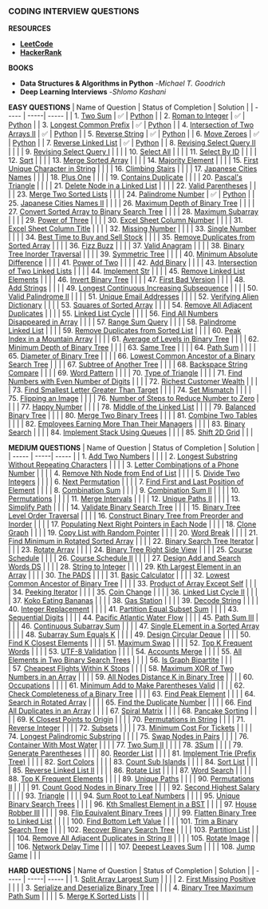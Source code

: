### CODING INTERVIEW QUESTIONS ###

**RESOURCES**
- [**LeetCode**](https://leetcode.com/problemset/all/?listId=wpwgkgt&page=1&difficulty=EASY&status=NOT_STARTED)
- [**HackerRank**](https://www.hackerrank.com/dashboard)

**BOOKS**
- **Data Structures & Algorithms in Python** -*Michael T. Goodrich*
- **Deep Learning Interviews** -*Shlomo Kashani*

**EASY QUESTIONS**
| Name of Question | Status of Completion | Solution |
| ----- | -----| ----- |
| 1. [Two Sum](https://leetcode.com/problems/two-sum/) | ✅ | [Python](https://github.com/TrevorW-code/Interview-Questions/blob/main/solutions/two_sum.py)  |
| 2. [Roman to Integer](https://leetcode.com/problems/roman-to-integer/) | ✅ | [Python](https://github.com/TrevorW-code/Interview-Questions/blob/main/solutions/roman_to_int.py) |
| 3. [Longest Common Prefix](https://leetcode.com/problems/longest-common-prefix/) | ✅ | [Python](https://github.com/TrevorW-code/Interview-Questions/blob/main/solutions/longest_common_prefix.py) |
| 4. [Intersection of Two Arrays II](https://leetcode.com/problems/intersection-of-two-arrays-ii/) | ✅ | [Python](https://github.com/TrevorW-code/Interview-Questions/blob/main/solutions/intersection_two_arrays.py) |
| 5. [Reverse String](https://leetcode.com/problems/reverse-string/) | ✅ | [Python](https://github.com/TrevorW-code/Interview-Questions/blob/main/solutions/reverse_string.py) |
| 6. [Move Zeroes](https://leetcode.com/problems/move-zeroes/) | ✅ | [Python](https://github.com/TrevorW-code/Interview-Questions/blob/main/solutions/move_zeroes.py) |
| 7. [Reverse Linked List](https://leetcode.com/problems/reverse-linked-list/) | ✅ | [Python](https://github.com/TrevorW-code/Interview-Questions/blob/main/solutions/reverse_linked_list.py) |
| 8. [Revising Select Query II](https://www.hackerrank.com/challenges/revising-the-select-query-2/problem?isFullScreen=true) |  |  |
| 9. [Revising Select Query I](https://www.hackerrank.com/challenges/revising-the-select-query/problem?isFullScreen=true) |  |  |
| 10. [Select All](https://www.hackerrank.com/challenges/select-all-sql/problem?isFullScreen=true) |  |  |
| 11. [Select By ID](https://www.hackerrank.com/challenges/select-by-id/problem?isFullScreen=true) |  |  |
| 12. [Sqrt](https://leetcode.com/problems/sqrtx/) |  |  |
| 13. [Merge Sorted Array](https://leetcode.com/problems/merge-sorted-array/submissions/) |  |  |
| 14. [Majority Element](https://leetcode.com/problems/majority-element/submissions/) |  |  |
| 15. [First Unique Character in String](https://leetcode.com/problems/first-unique-character-in-a-string/submissions/) |  |  |
| 16. [Climbing Stairs](https://leetcode.com/problems/climbing-stairs/submissions/) |  |  |
| 17. [Japanese Cities Names](https://www.hackerrank.com/challenges/japanese-cities-name/problem?isFullScreen=true) |  |  |
| 18. [Plus One](https://leetcode.com/problems/plus-one/submissions/) |  |  |
| 19. [Contains Duplicate](https://leetcode.com/problems/contains-duplicate/submissions/) |  |  |
| 20. [Pascal's Triangle](https://leetcode.com/problems/pascals-triangle/submissions/) |  |  |
| 21. [Delete Node in a Linked List](https://leetcode.com/problems/delete-node-in-a-linked-list/submissions/) |  |  |
| 22. [Valid Parentheses](https://leetcode.com/problems/valid-parentheses/submissions/) |  |  |
| 23. [Merge Two Sorted Lists](https://leetcode.com/problems/merge-two-sorted-lists/submissions/) |  |   |
| 24. [Palindrome Number](https://leetcode.com/problems/palindrome-number/)   | ✅  | [Python](https://github.com/TrevorW-code/Interview-Questions/blob/main/solutions/palidrome_number.py) |
| 25. [Japanese Cities Names II](https://www.hackerrank.com/challenges/japanese-cities-name/problem?isFullScreen=true) |  |  |
| 26. [Maximum Depth of Binary Tree](https://leetcode.com/problems/maximum-depth-of-binary-tree/submissions/) |  |  |
| 27. [Convert Sorted Array to Binary Search Tree](https://leetcode.com/problems/convert-sorted-array-to-binary-search-tree/) | |  |
| 28. [Maximum Subarray](https://leetcode.com/problems/maximum-subarray/submissions/) | |  |
| 29. [Power of Three](https://leetcode.com/problems/power-of-three/submissions/) |  |  | 
| 30. [Excel Sheet Column Number](https://leetcode.com/problems/excel-sheet-column-number/submissions/) | |   |
| 31. [Excel Sheet Column Title](https://leetcode.com/problems/excel-sheet-column-title/submissions/) |  |  |
| 32. [Missing Number](https://leetcode.com/problems/missing-number/submissions/) |  |  |
| 33. [Single Number](https://leetcode.com/problems/single-number/submissions/) |  |  |
| 34. [Best Time to Buy and Sell Stock](https://leetcode.com/problems/best-time-to-buy-and-sell-stock/submissions/) |  |  |
| 35. [Remove Duplicates from Sorted Array](https://leetcode.com/problems/remove-duplicates-from-sorted-array/submissions/) |  |  |
| 36. [Fizz Buzz](https://leetcode.com/problems/fizz-buzz/submissions/) | |  |
| 37. [Valid Anagram](https://leetcode.com/problems/valid-anagram/submissions/) |  |  |
| 38. [Binary Tree Inorder Traversal](https://leetcode.com/problems/binary-tree-inorder-traversal/submissions/) |  |  |
| 39. [Symmetric Tree](https://leetcode.com/problems/symmetric-tree/submissions/) |  |  |
| 40. [Minimum Absolute Difference](https://leetcode.com/problems/minimum-absolute-difference/submissions/) |  |  |
| 41. [Power of Two](https://leetcode.com/problems/power-of-two/submissions/) |  |  |
| 42. [Add Binary](https://leetcode.com/problems/add-binary/submissions/) |  |  |
| 43. [Intersection of Two Linked Lists](https://leetcode.com/problems/intersection-of-two-linked-lists/submissions/) |  |  |
| 44. [Implement Str](https://leetcode.com/problems/implement-strstr/) |  |  | 
| 45. [Remove Linked List Elements](https://leetcode.com/problems/remove-linked-list-elements/submissions/) |    |      |
| 46. [Invert Binary Tree](https://leetcode.com/problems/invert-binary-tree/submissions/) |     |           |
| 47. [First Bad Version](https://leetcode.com/problems/first-bad-version/) |   |      |
| 48. [Add Strings](https://leetcode.com/problems/add-strings/submissions/) |   |      |
| 49. [Longest Continuous Increasing Subsequence](https://leetcode.com/problems/longest-continuous-increasing-subsequence/submissions/) |   |      |
| 50. [Valid Palindrome II](https://leetcode.com/problems/valid-palindrome-ii/submissions/) |   |      | 
| 51. [Unique Email Addresses](https://leetcode.com/problems/unique-email-addresses/submissions/) |   |      |
| 52. [Verifying Alien Dictionary](https://leetcode.com/problems/verifying-an-alien-dictionary/submissions/) |   |      |
| 53. [Squares of Sorted Array](https://leetcode.com/problems/squares-of-a-sorted-array/submissions/) |    |      | 
| 54. [Remove All Adjacent Duplicates](https://leetcode.com/problems/remove-all-adjacent-duplicates-in-string/submissions/) |   |      |
| 55. [Linked List Cycle](https://leetcode.com/problems/linked-list-cycle/submissions/) |    |           | 
| 56. [Find All Numbers Disappeared in Array](https://leetcode.com/problems/find-all-numbers-disappeared-in-an-array/) |     |           | 
| 57. [Range Sum Query](https://leetcode.com/problems/range-sum-query-immutable/submissions/) |   |      |
| 58. [Palindrome Linked List](https://leetcode.com/problems/palindrome-linked-list/submissions/) |    |                |
| 59. [Remove Duplicates from Sorted List](https://leetcode.com/problems/remove-duplicates-from-sorted-list/submissions/) |    |           |
| 60. [Peak Index in a Mountain Array](https://leetcode.com/problems/peak-index-in-a-mountain-array/) |    |           |
| 61. [Average of Levels in Binary Tree](https://leetcode.com/problems/average-of-levels-in-binary-tree/) |   |      |
| 62. [Minimum Depth of Binary Tree](https://leetcode.com/problems/minimum-depth-of-binary-tree/submissions/) |   |      | 
| 63. [Same Tree](https://leetcode.com/problems/same-tree/submissions/) |   |          |
| 64. [Path Sum](https://leetcode.com/problems/path-sum/submissions/) |    |           |
| 65. [Diameter of Binary Tree](https://leetcode.com/problems/diameter-of-binary-tree/submissions/) |    |           |
| 66. [Lowest Common Ancestor of a Binary Search Tree](https://leetcode.com/problems/lowest-common-ancestor-of-a-binary-search-tree/) |    |           | 
| 67. [Subtree of Another Tree](https://leetcode.com/problems/subtree-of-another-tree/submissions/) |    |           |
| 68. [Backspace String Compare](https://leetcode.com/problems/backspace-string-compare/submissions/) |    |      | 
| 69. [Word Pattern](https://leetcode.com/problems/word-pattern/submissions/) |   |      | 
| 70. [Type of Triangle](https://www.hackerrank.com/challenges/what-type-of-triangle/problem?isFullScreen=true) |     |      |
| 71. [Find Numbers with Even Number of Digits](https://leetcode.com/problems/find-numbers-with-even-number-of-digits/) |   |      |
| 72. [Richest Customer Wealth](https://leetcode.com/problems/richest-customer-wealth/submissions/) |   |      | 
| 73. [Find Smallest Letter Greater Than Target](https://leetcode.com/problems/find-smallest-letter-greater-than-target/) |   |      | 
| 74. [Set Mismatch](https://leetcode.com/problems/set-mismatch/) |   |      | 
| 75. [Flipping an Image](https://leetcode.com/problems/flipping-an-image/) |   |      | 
| 76. [Number of Steps to Reduce Number to Zero](https://leetcode.com/problems/number-of-steps-to-reduce-a-number-to-zero/) |   |      | 
| 77. [Happy Number](https://leetcode.com/problems/happy-number/) |   |      | 
| 78. [Middle of the Linked List](https://leetcode.com/problems/middle-of-the-linked-list/) |   |      | 
| 79. [Balanced Binary Tree](https://leetcode.com/problems/balanced-binary-tree/submissions/) |   |      | 
| 80. [Merge Two Binary Trees](https://leetcode.com/problems/merge-two-binary-trees/submissions/) |   |      | 
| 81. [Combine Two Tables](https://leetcode.com/problems/combine-two-tables/submissions/) |     |      | 
| 82. [Employees Earning More Than Their Managers](https://leetcode.com/problems/employees-earning-more-than-their-managers/) |   |      |
| 83. [Binary Search](https://leetcode.com/problems/binary-search/submissions/) |   |      | 
| 84. [Implement Stack Using Queues](https://leetcode.com/problems/implement-stack-using-queues/) |   |      |
| 85. [Shift 2D Grid](https://leetcode.com/problems/shift-2d-grid/) |   |      | 

**MEDIUM QUESTIONS**
| Name of Question | Status of Completion | Solution |
| ----- | -----| ----- |
| 1. [Add Two Numbers](https://leetcode.com/problems/add-two-numbers/) |    |           |
| 2. [Longest Substring Without Repeating Characters](https://leetcode.com/problems/longest-substring-without-repeating-characters/) |   |      |
| 3. [Letter Combinations of a Phone Number](https://leetcode.com/problems/letter-combinations-of-a-phone-number/) |   |      |
| 4. [Remove Nth Node from End of List](https://leetcode.com/problems/remove-nth-node-from-end-of-list/) |    |           | 
| 5. [Divide Two Integers](https://leetcode.com/problems/divide-two-integers/submissions/) |   |      |
| 6. [Next Permutation](https://leetcode.com/problems/next-permutation/submissions/) |   |      | 
| 7. [Find First and Last Position of Element](https://leetcode.com/problems/find-first-and-last-position-of-element-in-sorted-array/submissions/) |    |           |
| 8. [Combination Sum](https://leetcode.com/problems/combination-sum/submissions/) |   |      | 
| 9. [Combination Sum II](https://leetcode.com/problems/combination-sum-ii/submissions/) |    |           |
| 10. [Permutations](https://leetcode.com/problems/permutations/submissions/) |    |           |
| 11. [Merge Intervals](https://leetcode.com/problems/merge-intervals/submissions/) |   |      |
| 12. [Unique Paths II](https://leetcode.com/problems/unique-paths-ii/submissions/) |    |      | 
| 13. [Simplify Path](https://leetcode.com/problems/simplify-path/submissions/) |   |      |
| 14. [Validate Binary Search Tree](https://leetcode.com/problems/validate-binary-search-tree/submissions/) |   |      |
| 15. [Binary Tree Level Order Traversal](https://leetcode.com/problems/binary-tree-level-order-traversal/) |   |           |
| 16. [Construct Binary Tree from Preorder and Inorder](https://leetcode.com/problems/construct-binary-tree-from-preorder-and-inorder-traversal/) |   |      |
| 17. [Populating Next Right Pointers in Each Node](https://leetcode.com/problems/populating-next-right-pointers-in-each-node/) |   |           | 
| 18. [Clone Graph](https://leetcode.com/problems/clone-graph/submissions/) |    |           | 
| 19. [Copy List with Random Pointer](https://leetcode.com/problems/copy-list-with-random-pointer/) |    |          |
| 20. [Word Break](https://leetcode.com/problems/word-break/) |   |      |
| 21. [Find Minimum in Rotated Sorted Array](https://leetcode.com/problems/find-minimum-in-rotated-sorted-array/) |   |      |
| 22. [Binary Search Tree Iterator](https://leetcode.com/problems/binary-search-tree-iterator/) |   |           | 
| 23. [Rotate Array](https://leetcode.com/problems/rotate-array/) |   |      |
| 24. [Binary Tree Right Side View](https://leetcode.com/problems/binary-tree-right-side-view/) |   |           | 
| 25. [Course Schedule](https://leetcode.com/problems/course-schedule/submissions/) |   |      |
| 26. [Course Schedule II](https://leetcode.com/problems/course-schedule-ii/submissions/) |   |      |
| 27. [Design Add and Search Words DS](https://leetcode.com/problems/design-add-and-search-words-data-structure/) |    |           | 
| 28. [String to Integer](https://leetcode.com/problems/string-to-integer-atoi/submissions/) |   |      | 
| 29. [Kth Largest Element in an Array](https://leetcode.com/problems/kth-largest-element-in-an-array/) |   |      | 
| 30. [The PADS](https://www.hackerrank.com/challenges/the-pads/problem?isFullScreen=true) |     |      | 
| 31. [Basic Calculator](https://leetcode.com/problems/basic-calculator-ii/submissions/) |   |      | 
| 32. [Lowest Common Ancestor of Binary Tree](https://leetcode.com/problems/lowest-common-ancestor-of-a-binary-tree/) |   |      | 
| 33. [Product of Array Except Self](https://leetcode.com/problems/product-of-array-except-self/) |   |      | 
| 34. [Peeking Iterator](https://leetcode.com/problems/peeking-iterator/submissions/) |   |      | 
| 35. [Coin Change](https://leetcode.com/problems/coin-change/submissions/) |   |           |
| 36. [Linked List Cycle II](https://leetcode.com/problems/linked-list-cycle-ii/submissions/) |    |                | 
| 37. [Koko Eating Bananas](https://leetcode.com/problems/koko-eating-bananas/) |   |      |
| 38. [Gas Station](https://leetcode.com/problems/gas-station/) |   |      |
| 39. [Decode String](https://leetcode.com/problems/decode-string/submissions/) |   |      |
| 40. [Integer Replacement](https://leetcode.com/problems/integer-replacement/) |   |      | 
| 41. [Partition Equal Subset Sum](https://leetcode.com/problems/partition-equal-subset-sum/submissions/) |   |      | 
| 43. [Sequential Digits](https://leetcode.com/problems/sequential-digits/submissions/) |   |      |
| 44. [Pacific Atlantic Water Flow](https://leetcode.com/problems/pacific-atlantic-water-flow/submissions/) |   |      |
| 45. [Path Sum III](https://leetcode.com/problems/path-sum-iii/submissions/) |   |      | 
| 46. [Continuous Subarray Sum](https://leetcode.com/problems/continuous-subarray-sum/submissions/) |   |      | 
| 47. [Single ELement in a Sorted Array](https://leetcode.com/problems/single-element-in-a-sorted-array/) |   |      | 
| 48. [Subarray Sum Equals K](https://leetcode.com/problems/subarray-sum-equals-k/submissions/) |   |      | 
| 49. [Design Circular Deque](https://leetcode.com/problems/design-circular-deque/submissions/) |   |           | 
| 50. [Find K Closest Elements](https://leetcode.com/problems/find-k-closest-elements/) |   |      | 
| 51. [Maximum Swap](https://leetcode.com/problems/maximum-swap/submissions/) |   |      |
| 52. [Top K Frequent Words](https://leetcode.com/problems/top-k-frequent-words/) |   |      | 
| 53. [UTF-8 Validation](https://leetcode.com/problems/utf-8-validation/) |   |      | 
| 54. [Accounts Merge](https://leetcode.com/problems/accounts-merge/submissions/) |   |           | 
| 55. [All Elements in Two Binary Search Trees](https://leetcode.com/problems/all-elements-in-two-binary-search-trees/) |   |      | 
| 56. [Is Graph Bipartite](https://leetcode.com/problems/is-graph-bipartite/submissions/) |   |           |  
| 57. [Cheapest Flights Within K Stops](https://leetcode.com/problems/cheapest-flights-within-k-stops/) |   |      | 
| 58. [Maximum XOR of Two Numbers in an Array](https://leetcode.com/problems/maximum-xor-of-two-numbers-in-an-array/) |   |           |
| 59. [All Nodes Distance K in Binary Tree](https://leetcode.com/problems/all-nodes-distance-k-in-binary-tree/) |   |           | 
| 60. [Occupations](https://www.hackerrank.com/challenges/occupations/problem?isFullScreen=true) |     |      |
| 61. [Minimum Add to Make Parentheses Valid](https://leetcode.com/problems/minimum-add-to-make-parentheses-valid/) |   |      | 
| 62. [Check Completeness of a Binary Tree](https://leetcode.com/problems/check-completeness-of-a-binary-tree/) |   |      | 
| 63. [Find Peak Element](https://leetcode.com/problems/find-peak-element/) |   |      | 
| 64. [Search in Rotated Array](https://leetcode.com/problems/search-in-rotated-sorted-array/) |   |           | 
| 65. [Find the Duplicate Number](https://leetcode.com/problems/find-the-duplicate-number/) |    |           |
| 66. [Find All Duplicates in an Array](https://leetcode.com/problems/find-all-duplicates-in-an-array/) |   |      | 
| 67. [Spiral Matrix](https://leetcode.com/problems/spiral-matrix/submissions/) |   |      | 
| 68. [Pancake Sorting](https://leetcode.com/problems/pancake-sorting/) |   |      | 
| 69. [K Closest Points to Origin](https://leetcode.com/problems/k-closest-points-to-origin/) |   |      |
| 70. [Permutations in String](https://leetcode.com/problems/permutation-in-string/submissions/) |   |      | 
| 71. [Reverse Integer](https://leetcode.com/problems/reverse-integer/submissions/) |   |      | 
| 72. [Subsets](https://leetcode.com/problems/subsets/) |   |      | 
| 73. [Minimum Cost For Tickets](https://leetcode.com/problems/minimum-cost-for-tickets/submissions/) |   |      | 
| 74. [Longest Palindromic Substring](https://leetcode.com/problems/longest-palindromic-substring/) |   |      |
| 75. [Swap Nodes in Pairs](https://leetcode.com/problems/swap-nodes-in-pairs/) |   |      | 
| 76. [Container With Most Water](https://leetcode.com/problems/container-with-most-water/submissions/) |   |      | 
| 77. [Two Sum II](https://leetcode.com/problems/two-sum-ii-input-array-is-sorted/) |   |      |
| 78. [3Sum](https://leetcode.com/problems/3sum/) |   |      | 
| 79. [Generate Parentheses](https://leetcode.com/problems/generate-parentheses/submissions/) |   |      |
| 80. [Reorder List](https://leetcode.com/problems/reorder-list/submissions/) |    |                | 
| 81. [Implement Trie (Prefix Tree)](https://leetcode.com/problems/implement-trie-prefix-tree/submissions/) |   |      | 
| 82. [Sort Colors](https://leetcode.com/problems/sort-colors/) |   |      | 
| 83. [Count Sub Islands](https://leetcode.com/problems/count-sub-islands/submissions/) |   |      | 
| 84. [Sort List](https://leetcode.com/problems/sort-list/submissions/) |   |           | 
| 85. [Reverse Linked List II](https://leetcode.com/problems/reverse-linked-list-ii/submissions/) |    |           | 
| 86. [Rotate List](https://leetcode.com/problems/rotate-list/) |    |           |
| 87. [Word Search](https://leetcode.com/problems/word-search/submissions/) |   |      | 
| 88. [Top K Frequent Elements](https://leetcode.com/problems/top-k-frequent-elements/submissions/) |   |      | 
| 89. [Unique Paths](https://leetcode.com/problems/unique-paths/) |   |      | 
| 90. [Permutations II](https://leetcode.com/problems/permutations-ii/submissions/) |   |      |
| 91. [Count Good Nodes in Binary Tree](https://leetcode.com/problems/count-good-nodes-in-binary-tree/) |   |      |
| 92. [Second Highest Salary](https://leetcode.com/problems/second-highest-salary/) |     |      |
| 93. [Triangle](https://leetcode.com/problems/triangle/submissions/) |   |      | 
| 94. [Sum Root to Leaf Numbers](https://leetcode.com/problems/sum-root-to-leaf-numbers/) |   |      | 
| 95. [Unique Binary Search Trees](https://leetcode.com/problems/unique-binary-search-trees/submissions/) |   |      | 
| 96. [Kth Smallest Element in a BST](https://leetcode.com/problems/kth-smallest-element-in-a-bst/) |   |      |
| 97. [House Robber III](https://leetcode.com/problems/house-robber-iii/) |   |      | 
| 98. [Flip Equivalent Binary Trees](https://leetcode.com/problems/flip-equivalent-binary-trees/submissions/) |   |      |
| 99. [Flatten Binary Tree to Linked List](https://leetcode.com/problems/flatten-binary-tree-to-linked-list/) |   |      | 
| 100. [Find Bottom Left Value](https://leetcode.com/problems/find-bottom-left-tree-value/submissions/) |   |      | 
| 101. [Trim a Binary Search Tree](https://leetcode.com/problems/trim-a-binary-search-tree/submissions/) |   |      | 
| 102. [Recover Binary Search Tree](https://leetcode.com/problems/recover-binary-search-tree/) |   |      | 
| 103. [Partition List](https://leetcode.com/problems/partition-list/submissions/) |   |      | 
| 104. [Remove All Adjacent Duplicates in String II](https://leetcode.com/problems/remove-all-adjacent-duplicates-in-string-ii/) |   |      | 
| 105. [Rotate Image](https://leetcode.com/problems/rotate-image/) |   |      | 
| 106. [Network Delay Time](https://leetcode.com/problems/network-delay-time/submissions/) |   |      |
| 107. [Deepest Leaves Sum](https://leetcode.com/problems/deepest-leaves-sum/) |   |      |
| 108. [Jump Game](https://leetcode.com/problems/jump-game/submissions/) |   |      | 

**HARD QUESTIONS**
| Name of Question | Status of Completion | Solution |
| ----- | -----| ----- |
| 1. [Split Array Largest Sum](https://leetcode.com/problems/split-array-largest-sum/) |   |      |
| 2. [First Missing Positive](https://leetcode.com/problems/first-missing-positive/submissions/) |   |      | 
| 3. [Serialize and Deserialize Binary Tree](https://leetcode.com/problems/serialize-and-deserialize-binary-tree/) |   |      | 
| 4. [Binary Tree Maximum Path Sum](https://leetcode.com/problems/binary-tree-maximum-path-sum/) |   |      | 
| 5. [Merge K Sorted Lists](https://leetcode.com/problems/merge-k-sorted-lists/) |   |      | 

